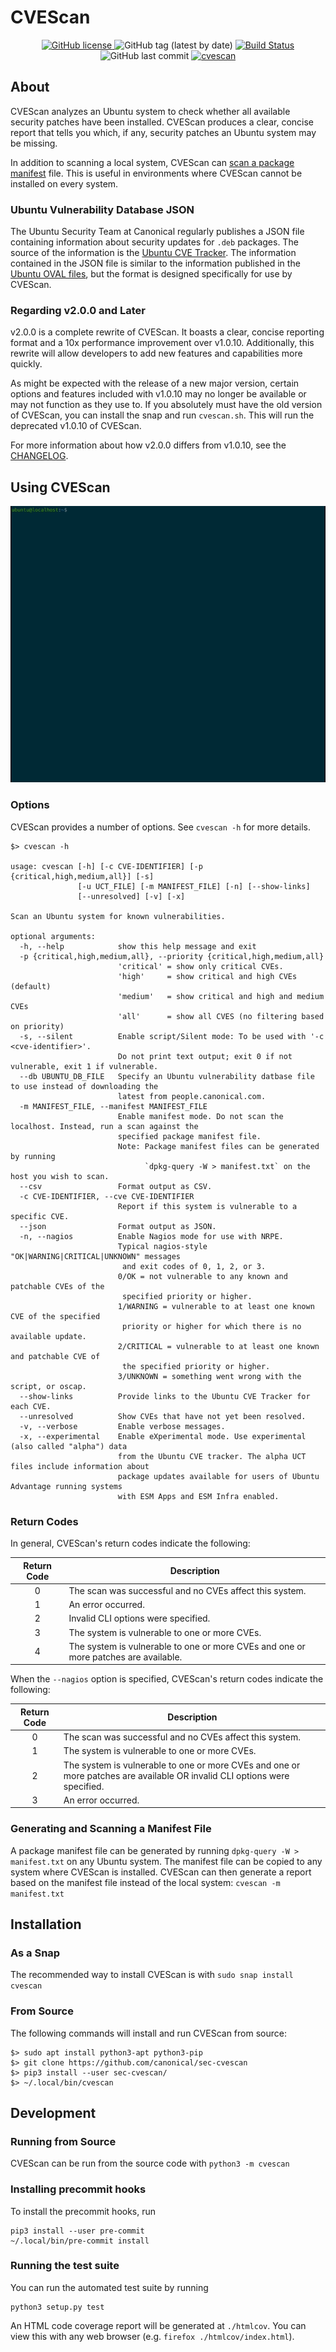 # CVEScan

<p align="center">
	<a href="https://github.com/canonical/sec-cvescan">
		<img alt="GitHub license" src="https://img.shields.io/github/license/canonical/sec-cvescan">
	</a>
	<img src="https://img.shields.io/github/v/tag/canonical/sec-cvescan" alt="GitHub tag (latest by date)">
	<a href="https://travis-ci.org/canonical/sec-cvescan">
		<img src="https://travis-ci.org/canonical/sec-cvescan.svg?branch=master" alt="Build Status">
	</a>
	<img alt="GitHub last commit" src="https://img.shields.io/github/last-commit/canonical/sec-cvescan">
	<a href="https://snapcraft.io/cvescan">
		<img src="https://snapcraft.io//cvescan/badge.svg" alt="cvescan">
	</a>
</p>

## About

CVEScan analyzes an Ubuntu system to check whether all available security
patches have been installed. CVEScan produces a clear, concise report that
tells you which, if any, security patches an Ubuntu system may be missing.

In addition to scanning a local system, CVEScan can [scan a package
manifest](#generating-and-scanning-a-manifest-file) file. This is useful in
environments where CVEScan cannot be installed on every system.

### Ubuntu Vulnerability Database JSON

The Ubuntu Security Team at Canonical regularly publishes a JSON file
containing information about security updates for `.deb` packages. The source of
the information is the [Ubuntu CVE
Tracker](https://people.canonical.com/~ubuntu-security/cve/). The information
contained in the JSON file is similar to the information published in the
[Ubuntu OVAL files](https://people.canonical.com/~ubuntu-security/oval/), but
the format is designed specifically for use by CVEScan.

### Regarding v2.0.0 and Later
v2.0.0 is a complete rewrite of CVEScan. It boasts a clear, concise reporting
format and a 10x performance improvement over v1.0.10. Additionally, this
rewrite will allow developers to add new features and capabilities more
quickly.

As might be expected with the release of a new major version, certain options
and features included with v1.0.10 may no longer be available or may not
function as they use to. If you absolutely must have the old version of
CVEScan, you can install the snap and run `cvescan.sh`. This will run the
deprecated v1.0.10 of CVEScan.

For more information about how v2.0.0 differs from v1.0.10, see the
[CHANGELOG](./CHANGELOG.md).

## Using CVEScan

![CVEScan Demo](cvescan_demo.gif)


### Options
CVEScan provides a number of options. See `cvescan -h` for more details.

```
$> cvescan -h

usage: cvescan [-h] [-c CVE-IDENTIFIER] [-p {critical,high,medium,all}] [-s]
               [-u UCT_FILE] [-m MANIFEST_FILE] [-n] [--show-links]
               [--unresolved] [-v] [-x]

Scan an Ubuntu system for known vulnerabilities.

optional arguments:
  -h, --help            show this help message and exit
  -p {critical,high,medium,all}, --priority {critical,high,medium,all}
                        'critical' = show only critical CVEs.
                        'high'     = show critical and high CVEs (default)
                        'medium'   = show critical and high and medium CVEs
                        'all'      = show all CVES (no filtering based on priority)
  -s, --silent          Enable script/Silent mode: To be used with '-c <cve-identifier>'.
                        Do not print text output; exit 0 if not vulnerable, exit 1 if vulnerable.
  --db UBUNTU_DB_FILE   Specify an Ubuntu vulnerability datbase file to use instead of downloading the
                        latest from people.canonical.com.
  -m MANIFEST_FILE, --manifest MANIFEST_FILE
                        Enable manifest mode. Do not scan the localhost. Instead, run a scan against the
                        specified package manifest file.
                        Note: Package manifest files can be generated by running
                              `dpkg-query -W > manifest.txt` on the host you wish to scan.
  --csv                 Format output as CSV.
  -c CVE-IDENTIFIER, --cve CVE-IDENTIFIER
                        Report if this system is vulnerable to a specific CVE.
  --json                Format output as JSON.
  -n, --nagios          Enable Nagios mode for use with NRPE.
                        Typical nagios-style "OK|WARNING|CRITICAL|UNKNOWN" messages
                         and exit codes of 0, 1, 2, or 3.
                        0/OK = not vulnerable to any known and patchable CVEs of the
                         specified priority or higher.
                        1/WARNING = vulnerable to at least one known CVE of the specified
                         priority or higher for which there is no available update.
                        2/CRITICAL = vulnerable to at least one known and patchable CVE of
                         the specified priority or higher.
                        3/UNKNOWN = something went wrong with the script, or oscap.
  --show-links          Provide links to the Ubuntu CVE Tracker for each CVE.
  --unresolved          Show CVEs that have not yet been resolved.
  -v, --verbose         Enable verbose messages.
  -x, --experimental    Enable eXperimental mode. Use experimental (also called "alpha") data
                        from the Ubuntu CVE tracker. The alpha UCT files include information about
                        package updates available for users of Ubuntu Advantage running systems
                        with ESM Apps and ESM Infra enabled.
```

### Return Codes

In general, CVEScan's return codes indicate the following:

| Return Code | Description|
| :---: | --- |
|0| The scan was successful and no CVEs affect this system.|
|1| An error occurred.|
|2| Invalid CLI options were specified.|
|3| The system is vulnerable to one or more CVEs.|
|4| The system is vulnerable to one or more CVEs and one or more patches are available.|

When the `--nagios` option is specified, CVEScan's return codes indicate the following:

| Return Code | Description|
| :---: | --- |
|0| The scan was successful and no CVEs affect this system.|
|1| The system is vulnerable to one or more CVEs.|
|2| The system is vulnerable to one or more CVEs and one or more patches are available OR invalid CLI options were specified.|
|3| An error occurred.|

### Generating and Scanning a Manifest File

A package manifest file can be generated by running
`dpkg-query -W > manifest.txt` on any Ubuntu system. The manifest file can be
copied to any system where CVEScan is installed. CVEScan can then generate
a report based on the manifest file instead of the local system: `cvescan -m
manifest.txt`

## Installation

### As a Snap

The recommended way to install CVEScan is with `sudo snap install cvescan`

### From Source
The following commands will install and run CVEScan from source:

```
$> sudo apt install python3-apt python3-pip
$> git clone https://github.com/canonical/sec-cvescan
$> pip3 install --user sec-cvescan/
$> ~/.local/bin/cvescan
```

## Development

### Running from Source

CVEScan can be run from the source code with `python3 -m cvescan`

### Installing precommit hooks
To install the precommit hooks, run

    pip3 install --user pre-commit
    ~/.local/bin/pre-commit install

### Running the test suite
You can run the automated test suite by running

    python3 setup.py test

An HTML code coverage report will be generated at `./htmlcov`. You can view
this with any web browser (e.g. `firefox ./htmlcov/index.html`).
